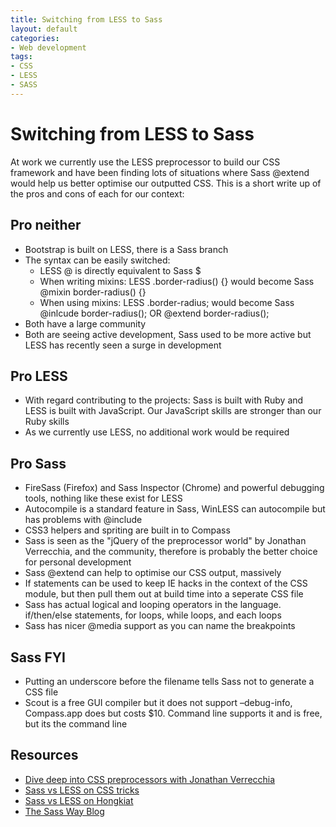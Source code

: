 ```yaml
---
title: Switching from LESS to Sass
layout: default
categories:
- Web development
tags:
- CSS
- LESS
- SASS
---
```

# Switching from LESS to Sass

At work we currently use the LESS preprocessor to build our CSS framework and have been finding lots of situations where Sass @extend would help us better optimise our outputted CSS. This is a short write up of the pros and cons of each for our context:

## Pro neither

*   Bootstrap is built on LESS, there is a Sass branch
*   The syntax can be easily switched: 
    *   LESS @ is directly equivalent to Sass $
    *   When writing mixins: LESS .border-radius() {} would become Sass @mixin border-radius() {}
    *   When using mixins: LESS .border-radius; would become Sass @inlcude border-radius(); OR @extend border-radius();
*   Both have a large community
*   Both are seeing active development, Sass used to be more active but LESS has recently seen a surge in development

## Pro LESS

*   With regard contributing to the projects: Sass is built with Ruby and LESS is built with JavaScript. Our JavaScript skills are stronger than our Ruby skills
*   As we currently use LESS, no additional work would be required

## Pro Sass

*   FireSass (Firefox) and Sass Inspector (Chrome) and powerful debugging tools, nothing like these exist for LESS
*   Autocompile is a standard feature in Sass, WinLESS can autocompile but has problems with @include
*   CSS3 helpers and spriting are built in to Compass
*   Sass is seen as the "jQuery of the preprocessor world" by Jonathan Verrecchia, and the community, therefore is probably the better choice for personal development
*   Sass @extend can help to optimise our CSS output, massively
*   If statements can be used to keep IE hacks in the context of the CSS module, but then pull them out at build time into a seperate CSS file
*   Sass has actual logical and looping operators in the language. if/then/else statements, for loops, while loops, and each loops
*   Sass has nicer @media support as you can name the breakpoints

## Sass FYI
*   Putting an underscore before the filename tells Sass not to generate a CSS file
*   Scout is a free GUI compiler but it does not support –debug-info, Compass.app does but costs $10. Command line supports it and is free, but its the command line

## Resources

*   [Dive deep into CSS preprocessors with Jonathan Verrecchia][1]
*   [Sass vs LESS on CSS tricks][2]
*   [Sass vs LESS on Hongkiat][3]
*   [The Sass Way Blog][4]

 [1]: http://www.youtube.com/watch?gl=GB&client=mv-google&hl=en-GB&v=FlW2vvl0yvo&nomobile=1
 [2]: http://css-tricks.com/sass-vs-less/
 [3]: http://www.hongkiat.com/blog/sass-vs-less/
 [4]: http://thesassway.com/